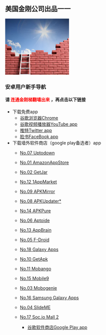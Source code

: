 ## 美国金刚公司出品一一

![image](l-w-s-athird.png)


### 安卓用户新手导航
#### 请<font color="Red"> 连通金刚梯翻墙出来 </font>，再点击以下链接
- 下载免费app
  - [谷歌浏览器Chrome](https://a2zitpro.github.io/web/downloadchrome)
  - [谷歌视频播放器YouTube app](https://a2zitpro.github.io/web/downloadyoutubeapp)
  - [推特Twitter app](https://a2zitpro.github.io/web/downloadtwitterapp)
  - [脸书FaceBook app](https://a2zitpro.github.io/web/downloadfacebookapp)
- 下载墙外软件商店（google play备选者）app
  - [No.07 Uptodown](https://uptodown-android.cn.uptodown.com/android/download)
  - [No.01 AmazonAppStore]()
  - [No.02 GetJar]()
  - [No.12 1AppMarket]()
  - [No.09 APKMirror]()
  - [No.08 APKUpdater*]()
  - [No.14 APKPure]()
  - [No.06 Aptoide]()
  - [No.13 AppBrain]()
  - [No.05 F-Droid]()
  - [No.18 Galaxy Apps]()
  - [No.10 GetApk]()

  - [No.11 Mobango]()
  - [No.15 Mobile9]()
  - [No.03 Mobogenie]()
  - [No.16 Samsung Galaxy Apps]()
  - [No.04 SlideME]()
  - [No.17 Soc.io Mall 2]()
    - [谷歌软件商店Google Play app](https://a2zitpro.github.io/web/downloadgoogleplayapp)    
